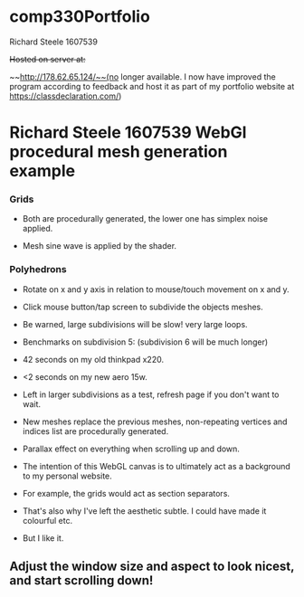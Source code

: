 # comp330Portfolio

Richard Steele 1607539

~~Hosted on server at:~~

~~http://178.62.65.124/~~(no longer available. I now have improved the program according to feedback and host it as part of my portfolio website at https://classdeclaration.com/)


# Richard Steele 1607539 WebGl procedural mesh generation example

### Grids

* Both are procedurally generated, the lower one has simplex noise applied.

* Mesh sine wave is applied by the shader.

### Polyhedrons

* Rotate on x and y axis in relation to mouse/touch movement on x and y.

* Click mouse button/tap screen to subdivide the objects meshes.

* Be warned, large subdivisions will be slow! very large loops.

* Benchmarks on subdivision 5:  (subdivision 6 will be much longer)

* 42 seconds on my old thinkpad x220.

* <2 seconds on my new aero 15w.

* Left in larger subdivisions as a test, refresh page if you don't want to wait.

* New meshes replace the previous meshes, non-repeating vertices and indices list are procedurally generated.

* Parallax effect on everything when scrolling up and down.

* The intention of this WebGL canvas is to ultimately act as a background to my personal website.

* For example, the grids would act as section separators.

* That's also why I've left the aesthetic subtle. I could have made it colourful etc.

* But I like it.

## Adjust the window size and aspect to look nicest, and start scrolling down!
